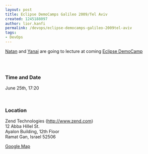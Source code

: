 ```yaml
---
layout: post
title: Eclipse DemoCamps Galileo 2009/Tel Aviv
created: 1245188097
author: lior.kanfi
permalink: /devops/eclipse-democamps-galileo-2009tel-aviv
tags:
- DevOps
---
```

<p><a href="/users/natan">Natan</a> and <a href="/users/yanai">Yanai</a> are going to lecture at coming <a title="Eclipse DemoCamps Galileo 2009" href="http://wiki.eclipse.org/Eclipse_DemoCamps_Galileo_2009">Eclipse DemoCamp</a></p>
<h3>&nbsp;</h3>
<h3><span class="mw-headline"> Time and Date </span></h3>
<p>June 25th, 17:20</p>
<p>&nbsp;</p>
<h3><span class="mw-headline"> Location </span></h3>
<p>Zend Technologies (<a rel="nofollow" title="http://www.zend.com" class="external free" href="http://www.zend.com/">http://www.zend.com</a>)<br />
12 Abba Hillel St.<br />
Ayalon Building, 12th Floor<br />
Ramat Gan, Israel 52506</p>
<p><a rel="nofollow" title="http://maps.google.com/maps?f=q&amp;hl=en&amp;geocode=&amp;q=12+abba+hillel,+ramat+gan,+israel&amp;sll=31.046051,34.851612&amp;sspn=6.436208,9.887695&amp;ie=UTF8&amp;z=16&amp;g=12+abba+hillel,+ramat+gan,+israel&amp;iwloc=addr" class="external text" href="http://maps.google.com/maps?f=q&amp;hl=en&amp;geocode=&amp;q=12+abba+hillel,+ramat+gan,+israel&amp;sll=31.046051,34.851612&amp;sspn=6.436208,9.887695&amp;ie=UTF8&amp;z=16&amp;g=12+abba+hillel,+ramat+gan,+israel&amp;iwloc=addr">Google Map</a></p>
<p><a name="Time_and_Date"></a></p>
